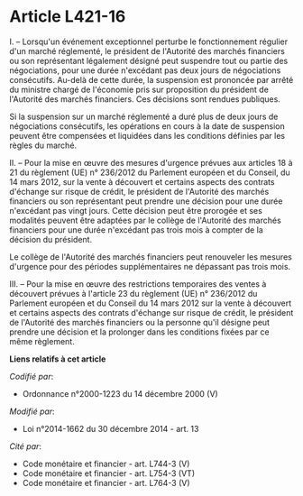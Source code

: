 # Article L421-16

I. – Lorsqu'un événement exceptionnel perturbe le fonctionnement régulier d'un marché réglementé, le président de l'Autorité
des marchés financiers ou son représentant légalement désigné peut suspendre tout ou partie des négociations, pour une durée
n'excédant pas deux jours de négociations consécutifs. Au-delà de cette durée, la suspension est prononcée par arrêté du
ministre chargé de l'économie pris sur proposition du président de l'Autorité des marchés financiers. Ces décisions sont
rendues publiques.

Si la suspension sur un marché réglementé a duré plus de deux jours de négociations consécutifs, les opérations en cours à la
date de suspension peuvent être compensées et liquidées dans les conditions définies par les règles du marché.

II. – Pour la mise en œuvre des mesures d'urgence prévues aux articles 18 à 21 du règlement (UE) n° 236/2012 du Parlement
européen et du Conseil, du 14 mars 2012, sur la vente à découvert et certains aspects des contrats d'échange sur risque de
crédit, le président de l'Autorité des marchés financiers ou son représentant peut prendre une décision pour une durée
n'excédant pas vingt jours. Cette décision peut être prorogée et ses modalités peuvent être adaptées par le collège de
l'Autorité des marchés financiers pour une durée n'excédant pas trois mois à compter de la décision du président.

Le collège de l'Autorité des marchés financiers peut renouveler les mesures d'urgence pour des périodes supplémentaires ne
dépassant pas trois mois.

III. – Pour la mise en œuvre des restrictions temporaires des ventes à découvert prévues à l'article 23 du règlement (UE) n°
236/2012 du Parlement européen et du Conseil du 14 mars 2012 sur la vente à découvert et certains aspects des contrats
d'échange sur risque de crédit, le président de l'Autorité des marchés financiers ou la personne qu'il désigne peut prendre
une décision et la prolonger dans les conditions fixées par ce même règlement.

**Liens relatifs à cet article**

_Codifié par_:

  - Ordonnance n°2000-1223 du 14 décembre 2000 (V)

_Modifié par_:

  - Loi n°2014-1662 du 30 décembre 2014 - art. 13

_Cité par_:

  - Code monétaire et financier - art. L744-3 (V)
  - Code monétaire et financier - art. L754-3 (VT)
  - Code monétaire et financier - art. L764-3 (V)
